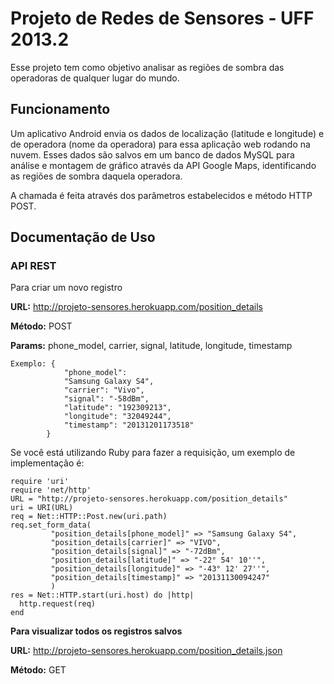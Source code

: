 # Projeto de Redes de Sensores - UFF 2013.2
Esse projeto tem como objetivo analisar as regiões de sombra das operadoras de qualquer lugar do mundo.

## Funcionamento

Um aplicativo Android envia os dados de localização (latitude e longitude) e de operadora (nome da operadora)  para essa aplicação web rodando na nuvem. Esses dados são salvos em um banco de dados MySQL para análise e montagem de gráfico através da API Google Maps, identificando as regiões de sombra daquela operadora.

A chamada é feita através dos parâmetros estabelecidos e método HTTP POST.

## Documentação de Uso

### API REST

Para criar um novo registro

<strong>URL:</strong> http://projeto-sensores.herokuapp.com/position_details

<strong>Método:</strong> POST

<strong>Params:</strong> phone_model, carrier, signal, latitude, longitude, timestamp

```
Exemplo: {
            "phone_model":
            "Samsung Galaxy S4",
            "carrier": "Vivo",
            "signal": "-58dBm",
            "latitude": "192309213",
            "longitude": "32049244",
            "timestamp": "20131201173518"
        }
```

Se você está utilizando Ruby para fazer a requisição, um exemplo de implementação é:

```
require 'uri'
require 'net/http'
URL = "http://projeto-sensores.herokuapp.com/position_details"
uri = URI(URL)
req = Net::HTTP::Post.new(uri.path)
req.set_form_data(
         "position_details[phone_model]" => "Samsung Galaxy S4",
         "position_details[carrier]" => "VIVO",
         "position_details[signal]" => "-72dBm",
         "position_details[latitude]" => "-22° 54' 10''",
         "position_details[longitude]" => "-43° 12' 27''",
         "position_details[timestamp]" => "20131130094247"
         )
res = Net::HTTP.start(uri.host) do |http|
  http.request(req)
end
```

<strong>Para visualizar todos os registros salvos</strong>

<strong>URL:</strong> http://projeto-sensores.herokuapp.com/position_details.json

<strong>Método:</strong> GET